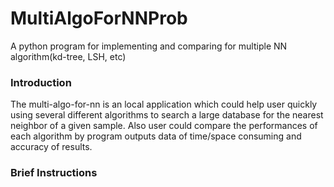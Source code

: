 # MultiAlgoForNNProb
A python program for implementing and comparing for multiple NN algorithm(kd-tree, LSH, etc) 

### Introduction

The multi-algo-for-nn is an local application which could help user quickly using several different algorithms to search a large database for the nearest neighbor of a given sample. Also user could compare the performances of each algorithm by program outputs data of time/space consuming and accuracy of results.

### Brief Instructions
